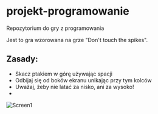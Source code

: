 # projekt-programowanie
Repozytorium do gry z programowania

Jest to gra wzorowana na grze "Don't touch the spikes".

## Zasady:
* Skacz ptakiem w górę używając spacji
* Odbijaj się od boków ekranu unikając przy tym kolców
* Uważaj, żeby nie latać za nisko, ani za wysoko!
* 
![Screen1](projekt-programowanie/screenshots/screen1.png)
